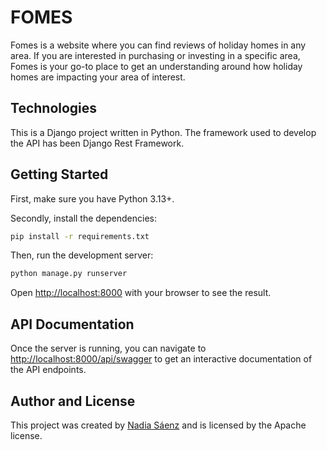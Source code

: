 # FOMES 

Fomes is a website where you can find reviews of holiday homes in any area.
If you are interested in purchasing or investing in a specific area, Fomes is your go-to place
to get an understanding around how holiday homes are impacting your area of interest. 

## Technologies

This is a Django project written in Python.
The framework used to develop the API has been Django Rest Framework.

## Getting Started

First, make sure you have Python 3.13+. 

Secondly, install the dependencies:

```bash
pip install -r requirements.txt
```

Then, run the development server:

```bash
python manage.py runserver
```

Open [http://localhost:8000](http://localhost:8000) with your browser to see the result.

## API Documentation

Once the server is running, you can navigate to [http://localhost:8000/api/swagger](http://localhost:8000/api/swagger) to get an interactive documentation of the API endpoints. 

## Author and License

This project was created by [Nadia Sáenz](https://github.com/nadiasnz) and is licensed by the Apache license.
